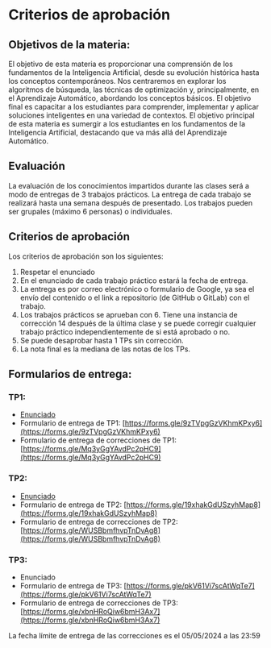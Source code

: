 # Criterios de aprobación

## Objetivos de la materia:

El objetivo de esta materia es proporcionar una comprensión de los fundamentos de la Inteligencia Artificial, desde su 
evolución histórica hasta los conceptos contemporáneos. Nos centraremos en explorar los algoritmos de búsqueda, las 
técnicas de optimización y, principalmente, en el Aprendizaje Automático, abordando los conceptos básicos. El objetivo 
final es capacitar a los estudiantes para comprender, implementar y aplicar soluciones inteligentes en una variedad de 
contextos. El objetivo principal de esta materia es sumergir a los estudiantes en los fundamentos de la Inteligencia 
Artificial, destacando que va más allá del Aprendizaje Automático. 

## Evaluación

La evaluación de los conocimientos impartidos durante las clases será a modo de entregas de 3 trabajos prácticos. 
La entrega de cada trabajo se realizará hasta una semana después de presentado. Los trabajos pueden ser grupales 
(máximo 6 personas) o individuales.

## Criterios de aprobación

Los criterios de aprobación son los siguientes:

1. Respetar el enunciado
2. En el enunciado de cada trabajo práctico estará la fecha de entrega.
3. La entrega es por correo electrónico o formulario de Google, ya sea el envío del contenido o el link a repositorio 
(de GitHub o GitLab) con el trabajo. 
4. Los trabajos prácticos se aprueban con 6. Tiene una instancia de corrección 14 después de la última clase y se 
puede corregir cualquier trabajo práctico independientemente de si está aprobado o no.
5. Se puede desaprobar hasta 1 TPs sin corrección.
6. La nota final es la mediana de las notas de los TPs.

## Formularios de entrega:

### TP1:

- [Enunciado](./clase2/trabajo_practico_1/README.md)
- Formulario de entrega de TP1: [https://forms.gle/9zTVpgGzVKhmKPxy6](https://forms.gle/9zTVpgGzVKhmKPxy6)
- Formulario de entrega de correcciones de TP1: [https://forms.gle/Mq3yGgYAvdPc2pHC9](https://forms.gle/Mq3yGgYAvdPc2pHC9)

### TP2:

- [Enunciado](./clase5/trabajo_practico_2/README.md)
- Formulario de entrega de TP2: [https://forms.gle/19xhakGdUSzyhMap8](https://forms.gle/19xhakGdUSzyhMap8)
- Formulario de entrega de correcciones de TP2: [https://forms.gle/WUSBbmfhvpTnDvAg8](https://forms.gle/WUSBbmfhvpTnDvAg8)

### TP3:

- Enunciado
- Formulario de entrega de TP3: [https://forms.gle/pkV61Vi7scAtWqTe7](https://forms.gle/pkV61Vi7scAtWqTe7)
- Formulario de entrega de correcciones de TP3: [https://forms.gle/xbnHRoQiw6bmH3Ax7](https://forms.gle/xbnHRoQiw6bmH3Ax7)

La fecha límite de entrega de las correcciones es el 05/05/2024 a las 23:59
